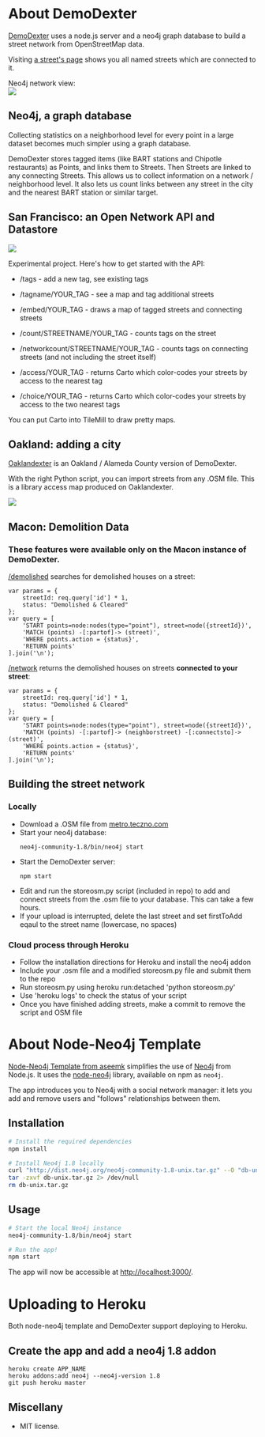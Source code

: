 # About DemoDexter

<a href="http://demodexter.herokuapp.com">DemoDexter</a> uses a node.js server and a neo4j graph database to build a street network from OpenStreetMap data.

Visiting <a href="http://demodexter.herokuapp.com/streets/709">a street's page</a> shows you all named streets which are connected to it.

Neo4j network view:<br/>
<img src="http://i.imgur.com/DhfvS.png"/>

## Neo4j, a graph database

Collecting statistics on a neighborhood level for every point in a large dataset becomes much simpler using a graph database.

DemoDexter stores tagged items (like BART stations and Chipotle restaurants) as Points, and links them to Streets. Then Streets are linked to any connecting Streets. This allows us to collect information on a network / neighborhood level.  It also lets us count links between any street in the city and the nearest BART station or similar target.


## San Francisco: an Open Network API and Datastore

<img src="http://i.imgur.com/bsmlG.png"/>

Experimental project. Here's how to get started with the API:

* /tags - add a new tag, see existing tags

* /tagname/YOUR_TAG - see a map and tag additional streets

* /embed/YOUR_TAG - draws a map of tagged streets and connecting streets

* /count/STREETNAME/YOUR_TAG - counts tags on the street

* /networkcount/STREETNAME/YOUR_TAG - counts tags on connecting streets (and not including the street itself)

* /access/YOUR_TAG - returns Carto which color-codes your streets by access to the nearest tag

* /choice/YOUR_TAG - returns Carto which color-codes your streets by access to the two nearest tags

You can put Carto into TileMill to draw pretty maps.


## Oakland: adding a city
<a href="http://oaklandexter.herokuapp.com">Oaklandexter</a> is an Oakland / Alameda County version of DemoDexter.

With the right Python script, you can import streets from any .OSM file. This is a library access map produced on Oaklandexter.

<img src="http://i.imgur.com/qSK1Z.png"/>

## Macon: Demolition Data

### These features were available only on the Macon instance of DemoDexter.

<a href="http://houseplot.herokuapp.com/demolished/709">/demolished</a> searches for demolished houses on a street:

    var params = {
        streetId: req.query['id'] * 1,
        status: "Demolished & Cleared"
    };
    var query = [
        'START points=node:nodes(type="point"), street=node({streetId})',
        'MATCH (points) -[:partof]-> (street)',
        'WHERE points.action = {status}',
        'RETURN points'
    ].join('\n');

<a href="http://houseplot.herokuapp.com/network/709">/network</a> returns the demolished houses on streets <b>connected to your street</b>:

    var params = {
        streetId: req.query['id'] * 1,
        status: "Demolished & Cleared"
    };
    var query = [
        'START points=node:nodes(type="point"), street=node({streetId})',
        'MATCH (points) -[:partof]-> (neighborstreet) -[:connectsto]-> (street)',
        'WHERE points.action = {status}',
        'RETURN points'
    ].join('\n');

## Building the street network

### Locally
<ul>
<li>Download a .OSM file from <a href="http://metro.teczno.com/">metro.teczno.com</a></li>
<li>Start your neo4j database:

    neo4j-community-1.8/bin/neo4j start

</li>
<li>Start the DemoDexter server:

    npm start

</li>
<li>Edit and run the storeosm.py script (included in repo) to add and connect streets from the .osm file to your database. This can take a few hours.</li>
<li>If your upload is interrupted, delete the last street and set firstToAdd eqaul to the street name (lowercase, no spaces)</li>
</ul>

### Cloud process through Heroku
<ul>
<li>Follow the installation directions for Heroku and install the neo4j addon</li>
<li>Include your .osm file and a modified storeosm.py file and submit them to the repo</li>
<li>Run storeosm.py using
    heroku run:detached 'python storeosm.py'
</li>
<li>Use 'heroku logs' to check the status of your script</li>
<li>Once you have finished adding streets, make a commit to remove the script and OSM file</li>
</ul>

# About Node-Neo4j Template

<a href="https://github.com/aseemk/node-neo4j-template">Node-Neo4j Template from aseemk</a> simplifies the use of [Neo4j][] from Node.js. It uses the
[node-neo4j][] library, available on npm as `neo4j`.

The app introduces you to Neo4j with a social network manager: it lets you add and remove users and "follows" relationships between them.

## Installation

```bash
# Install the required dependencies
npm install

# Install Neo4j 1.8 locally
curl "http://dist.neo4j.org/neo4j-community-1.8-unix.tar.gz" --O "db-unix.tar.gz"
tar -zxvf db-unix.tar.gz 2> /dev/null
rm db-unix.tar.gz
```

## Usage

```bash
# Start the local Neo4j instance
neo4j-community-1.8/bin/neo4j start

# Run the app!
npm start
```

The app will now be accessible at [http://localhost:3000/](http://localhost:3000/).

# Uploading to Heroku

Both node-neo4j template and DemoDexter support deploying to Heroku.

## Create the app and add a neo4j 1.8 addon

    heroku create APP_NAME
    heroku addons:add neo4j --neo4j-version 1.8
    git push heroku master

## Miscellany

- MIT license.

[Neo4j]: http://www.neo4j.org/
[node-neo4j]: https://github.com/thingdom/node-neo4j

[coffeescript]: http://www.coffeescript.org/
[streamline]: https://github.com/Sage/streamlinejs
